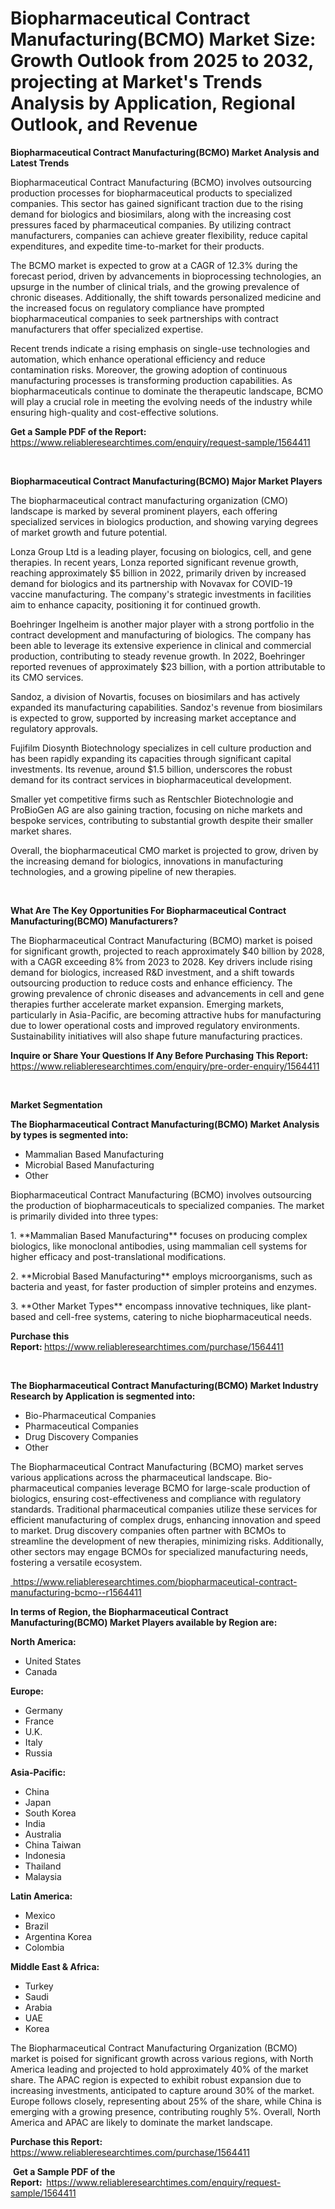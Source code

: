 <p><h1>Biopharmaceutical Contract Manufacturing(BCMO) Market Size: Growth Outlook from 2025 to 2032, projecting at Market's Trends Analysis by Application, Regional Outlook, and Revenue</h1></p><p><strong>Biopharmaceutical Contract Manufacturing(BCMO) Market Analysis and Latest Trends</strong></p>
<p><p>Biopharmaceutical Contract Manufacturing (BCMO) involves outsourcing production processes for biopharmaceutical products to specialized companies. This sector has gained significant traction due to the rising demand for biologics and biosimilars, along with the increasing cost pressures faced by pharmaceutical companies. By utilizing contract manufacturers, companies can achieve greater flexibility, reduce capital expenditures, and expedite time-to-market for their products.</p><p>The BCMO market is expected to grow at a CAGR of 12.3% during the forecast period, driven by advancements in bioprocessing technologies, an upsurge in the number of clinical trials, and the growing prevalence of chronic diseases. Additionally, the shift towards personalized medicine and the increased focus on regulatory compliance have prompted biopharmaceutical companies to seek partnerships with contract manufacturers that offer specialized expertise.</p><p>Recent trends indicate a rising emphasis on single-use technologies and automation, which enhance operational efficiency and reduce contamination risks. Moreover, the growing adoption of continuous manufacturing processes is transforming production capabilities. As biopharmaceuticals continue to dominate the therapeutic landscape, BCMO will play a crucial role in meeting the evolving needs of the industry while ensuring high-quality and cost-effective solutions.</p></p>
<p><strong>Get a Sample PDF of the Report:&nbsp;</strong> <a href="https://www.reliableresearchtimes.com/enquiry/request-sample/1564411?utm_campaign=2740&utm_medium=2&utm_source=Github&utm_content=ia&utm_term=13042025&utm_id=biopharmaceutical-contract-manufacturingbcmo">https://www.reliableresearchtimes.com/enquiry/request-sample/1564411</a></p>
<p>&nbsp;</p>
<p><strong>Biopharmaceutical Contract Manufacturing(BCMO) Major Market Players</strong></p>
<p><p>The biopharmaceutical contract manufacturing organization (CMO) landscape is marked by several prominent players, each offering specialized services in biologics production, and showing varying degrees of market growth and future potential.</p><p>Lonza Group Ltd is a leading player, focusing on biologics, cell, and gene therapies. In recent years, Lonza reported significant revenue growth, reaching approximately $5 billion in 2022, primarily driven by increased demand for biologics and its partnership with Novavax for COVID-19 vaccine manufacturing. The company's strategic investments in facilities aim to enhance capacity, positioning it for continued growth.</p><p>Boehringer Ingelheim is another major player with a strong portfolio in the contract development and manufacturing of biologics. The company has been able to leverage its extensive experience in clinical and commercial production, contributing to steady revenue growth. In 2022, Boehringer reported revenues of approximately $23 billion, with a portion attributable to its CMO services.</p><p>Sandoz, a division of Novartis, focuses on biosimilars and has actively expanded its manufacturing capabilities. Sandoz's revenue from biosimilars is expected to grow, supported by increasing market acceptance and regulatory approvals.</p><p>Fujifilm Diosynth Biotechnology specializes in cell culture production and has been rapidly expanding its capacities through significant capital investments. Its revenue, around $1.5 billion, underscores the robust demand for its contract services in biopharmaceutical development.</p><p>Smaller yet competitive firms such as Rentschler Biotechnologie and ProBioGen AG are also gaining traction, focusing on niche markets and bespoke services, contributing to substantial growth despite their smaller market shares.</p><p>Overall, the biopharmaceutical CMO market is projected to grow, driven by the increasing demand for biologics, innovations in manufacturing technologies, and a growing pipeline of new therapies.</p></p>
<p>&nbsp;</p>
<p><strong>What Are The Key Opportunities For Biopharmaceutical Contract Manufacturing(BCMO) Manufacturers?</strong></p>
<p><p>The Biopharmaceutical Contract Manufacturing (BCMO) market is poised for significant growth, projected to reach approximately $40 billion by 2028, with a CAGR exceeding 8% from 2023 to 2028. Key drivers include rising demand for biologics, increased R&D investment, and a shift towards outsourcing production to reduce costs and enhance efficiency. The growing prevalence of chronic diseases and advancements in cell and gene therapies further accelerate market expansion. Emerging markets, particularly in Asia-Pacific, are becoming attractive hubs for manufacturing due to lower operational costs and improved regulatory environments. Sustainability initiatives will also shape future manufacturing practices.</p></p>
<p><strong>Inquire or Share Your Questions If Any Before Purchasing This Report:</strong> <a href="https://www.reliableresearchtimes.com/enquiry/pre-order-enquiry/1564411?utm_campaign=2740&utm_medium=2&utm_source=Github&utm_content=ia&utm_term=13042025&utm_id=biopharmaceutical-contract-manufacturingbcmo">https://www.reliableresearchtimes.com/enquiry/pre-order-enquiry/1564411</a></p>
<p>&nbsp;</p>
<p><strong>Market Segmentation</strong></p>
<p><strong>The Biopharmaceutical Contract Manufacturing(BCMO) Market Analysis by types is segmented into:</strong></p>
<p><ul><li>Mammalian Based Manufacturing</li><li>Microbial Based Manufacturing</li><li>Other</li></ul></p>
<p><p>Biopharmaceutical Contract Manufacturing (BCMO) involves outsourcing the production of biopharmaceuticals to specialized companies. The market is primarily divided into three types: </p><p>1. **Mammalian Based Manufacturing** focuses on producing complex biologics, like monoclonal antibodies, using mammalian cell systems for higher efficacy and post-translational modifications. </p><p>2. **Microbial Based Manufacturing** employs microorganisms, such as bacteria and yeast, for faster production of simpler proteins and enzymes. </p><p>3. **Other Market Types** encompass innovative techniques, like plant-based and cell-free systems, catering to niche biopharmaceutical needs.</p></p>
<p><strong>Purchase this Report:&nbsp;</strong><a href="https://www.reliableresearchtimes.com/purchase/1564411?utm_campaign=2740&utm_medium=2&utm_source=Github&utm_content=ia&utm_term=13042025&utm_id=biopharmaceutical-contract-manufacturingbcmo">https://www.reliableresearchtimes.com/purchase/1564411</a></p>
<p>&nbsp;</p>
<p><strong>The Biopharmaceutical Contract Manufacturing(BCMO) Market Industry Research by Application is segmented into:</strong></p>
<p><ul><li>Bio-Pharmaceutical Companies</li><li>Pharmaceutical Companies</li><li>Drug Discovery Companies</li><li>Other</li></ul></p>
<p><p>The Biopharmaceutical Contract Manufacturing (BCMO) market serves various applications across the pharmaceutical landscape. Bio-pharmaceutical companies leverage BCMO for large-scale production of biologics, ensuring cost-effectiveness and compliance with regulatory standards. Traditional pharmaceutical companies utilize these services for efficient manufacturing of complex drugs, enhancing innovation and speed to market. Drug discovery companies often partner with BCMOs to streamline the development of new therapies, minimizing risks. Additionally, other sectors may engage BCMOs for specialized manufacturing needs, fostering a versatile ecosystem.</p></p>
<p><a href="https://www.reliableresearchtimes.com/biopharmaceutical-contract-manufacturing-bcmo--r1564411?utm_campaign=2740&utm_medium=2&utm_source=Github&utm_content=ia&utm_term=13042025&utm_id=biopharmaceutical-contract-manufacturingbcmo">&nbsp;https://www.reliableresearchtimes.com/biopharmaceutical-contract-manufacturing-bcmo--r1564411</a></p>
<p><strong>In terms of Region, the Biopharmaceutical Contract Manufacturing(BCMO) Market Players available by Region are:</strong></p>
<p>
    <p> <strong> North America: </strong>
        <ul>
            <li>United States</li>
            <li>Canada</li>
        </ul>
        </p> 
    <p> <strong> Europe: </strong>
        <ul>
            <li>Germany</li>
            <li>France</li>
            <li>U.K.</li>
            <li>Italy</li>
            <li>Russia</li>
        </ul>
        </p> 
    <p> <strong> Asia-Pacific: </strong>
        <ul>
            <li>China</li>
            <li>Japan</li>
            <li>South Korea</li>
            <li>India</li>
            <li>Australia</li>
            <li>China Taiwan</li>
            <li>Indonesia</li>
            <li>Thailand</li>
            <li>Malaysia</li>
        </ul>
        </p> 
    <p> <strong> Latin America: </strong>
        <ul>
            <li>Mexico</li>
            <li>Brazil</li>
            <li>Argentina Korea</li>
            <li>Colombia</li>
        </ul>
        </p> 
    <p> <strong> Middle East & Africa: </strong>
        <ul>
            <li>Turkey</li>
            <li>Saudi</li>
            <li>Arabia</li>
            <li>UAE</li>
            <li>Korea</li>
        </ul>
    </p>
    </p>
<p><p>The Biopharmaceutical Contract Manufacturing Organization (BCMO) market is poised for significant growth across various regions, with North America leading and projected to hold approximately 40% of the market share. The APAC region is expected to exhibit robust expansion due to increasing investments, anticipated to capture around 30% of the market. Europe follows closely, representing about 25% of the share, while China is emerging with a growing presence, contributing roughly 5%. Overall, North America and APAC are likely to dominate the market landscape.</p></p>
<p><strong>Purchase this Report: </strong><a href="https://www.reliableresearchtimes.com/purchase/1564411?utm_campaign=2740&utm_medium=2&utm_source=Github&utm_content=ia&utm_term=13042025&utm_id=biopharmaceutical-contract-manufacturingbcmo">https://www.reliableresearchtimes.com/purchase/1564411</a></p>
<p>&nbsp;<strong>Get a Sample PDF of the Report:&nbsp;&nbsp;</strong><a href="https://www.reliableresearchtimes.com/enquiry/request-sample/1564411?utm_campaign=2740&utm_medium=2&utm_source=Github&utm_content=ia&utm_term=13042025&utm_id=biopharmaceutical-contract-manufacturingbcmo">https://www.reliableresearchtimes.com/enquiry/request-sample/1564411</a></p>
<p><strong></strong></p>
<p><p></p><p></p><p></p></p>